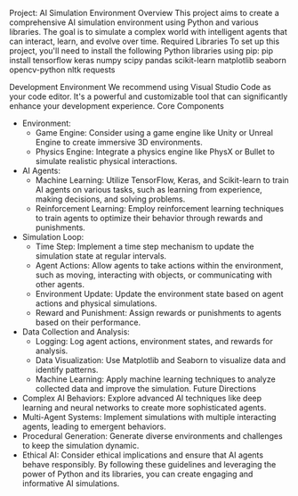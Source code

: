Project: AI Simulation Environment
Overview
This project aims to create a comprehensive AI simulation environment using Python and various libraries. The goal is to simulate a complex world with intelligent agents that can interact, learn, and evolve over time.
Required Libraries
To set up this project, you'll need to install the following Python libraries using pip:
pip install tensorflow keras numpy scipy pandas scikit-learn matplotlib seaborn opencv-python nltk requests

Development Environment
We recommend using Visual Studio Code as your code editor. It's a powerful and customizable tool that can significantly enhance your development experience.
Core Components
 * Environment:
   * Game Engine: Consider using a game engine like Unity or Unreal Engine to create immersive 3D environments.
   * Physics Engine: Integrate a physics engine like PhysX or Bullet to simulate realistic physical interactions.
 * AI Agents:
   * Machine Learning: Utilize TensorFlow, Keras, and Scikit-learn to train AI agents on various tasks, such as learning from experience, making decisions, and solving problems.
   * Reinforcement Learning: Employ reinforcement learning techniques to train agents to optimize their behavior through rewards and punishments.
 * Simulation Loop:
   * Time Step: Implement a time step mechanism to update the simulation state at regular intervals.
   * Agent Actions: Allow agents to take actions within the environment, such as moving, interacting with objects, or communicating with other agents.
   * Environment Update: Update the environment state based on agent actions and physical simulations.
   * Reward and Punishment: Assign rewards or punishments to agents based on their performance.
 * Data Collection and Analysis:
   * Logging: Log agent actions, environment states, and rewards for analysis.
   * Data Visualization: Use Matplotlib and Seaborn to visualize data and identify patterns.
   * Machine Learning: Apply machine learning techniques to analyze collected data and improve the simulation.
Future Directions
 * Complex AI Behaviors: Explore advanced AI techniques like deep learning and neural networks to create more sophisticated agents.
 * Multi-Agent Systems: Implement simulations with multiple interacting agents, leading to emergent behaviors.
 * Procedural Generation: Generate diverse environments and challenges to keep the simulation dynamic.
 * Ethical AI: Consider ethical implications and ensure that AI agents behave responsibly.
By following these guidelines and leveraging the power of Python and its libraries, you can create engaging and informative AI simulations.
